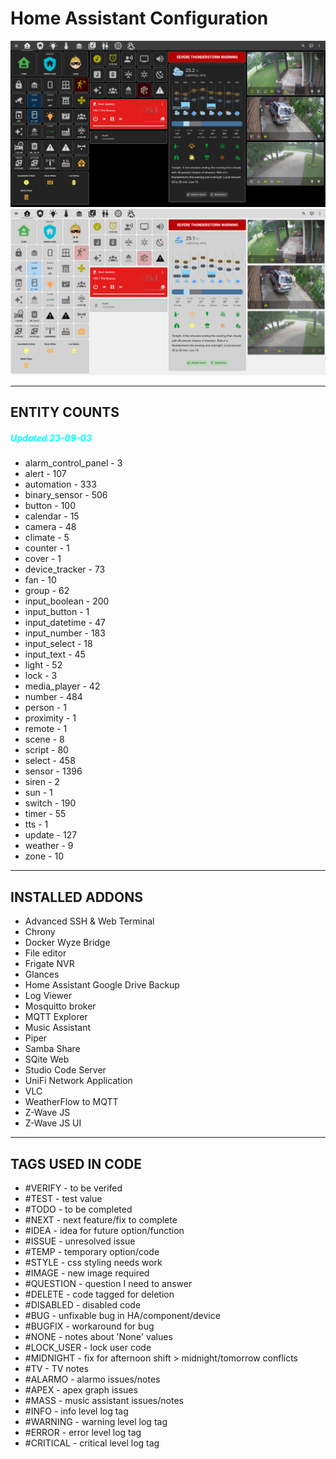 # Home Assistant Configuration

![Home](https://github.com/jazzyisj/home-assistant-config/blob/master/www/screenshots/browser_home_2023_7_dark.png)
![Home](https://github.com/jazzyisj/home-assistant-config/blob/master/www/screenshots/browser_home_2023_7_light.png)

---

## ENTITY COUNTS

##### <font color='cyan'>Updated 23-09-03</font>

- alarm_control_panel - 3
- alert - 107
- automation - 333
- binary_sensor - 506
- button - 100
- calendar - 15
- camera - 48
- climate - 5
- counter - 1
- cover - 1
- device_tracker - 73
- fan - 10
- group - 62
- input_boolean - 200
- input_button - 1
- input_datetime - 47
- input_number - 183
- input_select - 18
- input_text - 45
- light - 52
- lock - 3
- media_player - 42
- number - 484
- person - 1
- proximity - 1
- remote - 1
- scene - 8
- script - 80
- select - 458
- sensor - 1396
- siren - 2
- sun - 1
- switch - 190
- timer - 55
- tts - 1
- update - 127
- weather - 9
- zone - 10

---

## INSTALLED ADDONS

- Advanced SSH & Web Terminal
- Chrony
- Docker Wyze Bridge
- File editor
- Frigate NVR
- Glances
- Home Assistant Google Drive Backup
- Log Viewer
- Mosquitto broker
- MQTT Explorer
- Music Assistant
- Piper
- Samba Share
- SQite Web
- Studio Code Server
- UniFi Network Application
- VLC
- WeatherFlow to MQTT
- Z-Wave JS
- Z-Wave JS UI

---

## TAGS USED IN CODE

- #VERIFY - to be verifed
- #TEST - test value
- #TODO - to be completed
- #NEXT - next feature/fix to complete
- #IDEA - idea for future option/function
- #ISSUE - unresolved issue
- #TEMP - temporary option/code
- #STYLE - css styling needs work
- #IMAGE - new image required
- #QUESTION - question I need to answer
- #DELETE - code tagged for deletion
- #DISABLED - disabled code
- #BUG - unfixable bug in HA/component/device
- #BUGFIX - workaround for bug
- #NONE - notes about 'None' values
- #LOCK_USER - lock user code
- #MIDNIGHT - fix for afternoon shift > midnight/tomorrow conflicts
- #TV - TV notes
- #ALARMO - alarmo issues/notes
- #APEX - apex graph issues
- #MASS - music assistant issues/notes
- #INFO - info level log tag
- #WARNING - warning level log tag
- #ERROR - error level log tag
- #CRITICAL - critical level log tag
